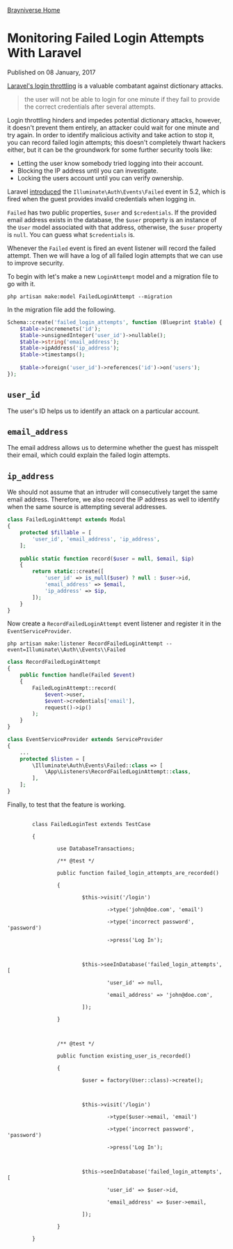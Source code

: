 [Brayniverse <span class="sr-only">Home</span>](/)
# Monitoring Failed Login Attempts With Laravel

Published on <time datetime="2017-01-18">08 January, 2017</time>

<a href="https://laravel.com/docs/5.3/authentication#login-throttling" target="_blank" rel="noopener">Laravel's login throttling</a> is a valuable combatant against dictionary attacks.
> the user will not be able to login for one minute if they fail to provide the correct credentials after several attempts.

Login throttling hinders and impedes potential dictionary attacks, however, it doesn't prevent them entirely, an attacker could wait for one minute and try again. In order to identify malicious activity and take action to stop it, you can record failed login attempts; this doesn't completely thwart hackers either, but it can be the groundwork for some further security tools like:

- Letting the user know somebody tried logging into their account.
- Blocking the IP address until you can investigate.
- Locking the users account until you can verify ownership.

Laravel <a href="https://github.com/laravel/framework/pull/13761" target="_blank" rel="noopener">introduced</a> the <code>Illuminate\Auth\Events\Failed</code> event in 5.2, which is fired when the guest provides invalid credentials when logging in.

`Failed` has two public properties, `$user` and `$credentials`. If the provided email address exists in the database, the `$user` property is an instance of the `User` model associated with that address, otherwise, the `$user` property is `null`. You can guess what `$credentials` is.

Whenever the `Failed` event is fired an event listener will record the failed attempt. Then we will have a log of all failed login attempts that we can use to improve security.

To begin with let's make a new <code>LoginAttempt</code> model and a migration file to go with it.

```php artisan make:model FailedLoginAttempt --migration```

In the migration file add the following.

```php
Schema::create('failed_login_attempts', function (Blueprint $table) {
    $table->incremenets('id');
    $table->unsignedInteger('user_id')->nullable();
    $table->string('email_address');
    $table->ipAddress('ip_address');
    $table->timestamps();
    
    $table->foreign('user_id')->references('id')->on('users');
});
```

## `user_id`

The user's ID helps us to identify an attack on a particular account.

## `email_address`

The email address allows us to determine whether the guest has misspelt their email, which could explain the failed login attempts.

## `ip_address`

We should not assume that an intruder will consecutively target the same email address. Therefore, we also record the IP address as well to identify when the same source is attempting several addresses.

```php
class FailedLoginAttempt extends Modal
{
    protected $fillable = [
        'user_id', 'email_address', 'ip_address',
    ];
    
    public static function record($user = null, $email, $ip)
    {
        return static::create([
            'user_id' => is_null($user) ? null : $user->id,
            'email_address' => $email,
            'ip_address' => $ip,
        ]);
    }
}
```

Now create a `RecordFailedLoginAttempt` event listener and register it in the `EventServiceProvider`.

```php artisan make:listener RecordFailedLoginAttempt --event=Illuminate\\Auth\\Events\\Failed```

```php
class RecordFailedLoginAttempt
{
    public function handle(Failed $event)
    {
        FailedLoginAttempt::record(
            $event->user,
            $event->credentials['email'],
            request()->ip()
        );
    }
}
```

```php
class EventServiceProvider extends ServiceProvider
{
    ...
    protected $listen = [
        \Illuminate\Auth\Events\Failed::class => [
            \App\Listeners\RecordFailedLoginAttempt::class,
        ],
    ];
}
```

Finally, to test that the feature is working.

<pre>
    <code>
        class FailedLoginTest extends TestCase<br />
        {<br />
        &#9;use DatabaseTransactions;<br />
        &#9;/** @test */<br />
        &#9;public function failed_login_attempts_are_recorded()<br />
        &#9;{<br />
        &#9;&#9;$this-&gt;visit('/login')<br />
        &#9;&#9;&#9;-&gt;type('john@doe.com', 'email')<br />
        &#9;&#9;&#9;-&gt;type('incorrect password', 'password')<br />
        &#9;&#9;&#9;-&gt;press('Log In');<br />
        <br />
        &#9;&#9;$this-&gt;seeInDatabase('failed_login_attempts', [<br />
        &#9;&#9;&#9;'user_id' =&gt; null,<br />
        &#9;&#9;&#9;'email_address' =&gt; 'john@doe.com',<br />
        &#9;&#9;]);<br />
        &#9;}<br />
        <br />
        &#9;/** @test */<br />
        &#9;public function existing_user_is_recorded()<br />
        &#9;{<br />
        &#9;&#9;$user = factory(User::class)-&gt;create();<br />
        <br />
        &#9;&#9;$this-&gt;visit('/login')<br />
        &#9;&#9;&#9;-&gt;type($user-&gt;email, 'email')<br />
        &#9;&#9;&#9;-&gt;type('incorrect password', 'password')<br />
        &#9;&#9;&#9;-&gt;press('Log In');<br />
        <br />
        &#9;&#9;$this-&gt;seeInDatabase('failed_login_attempts', [<br />
        &#9;&#9;&#9;'user_id' =&gt; $user-&gt;id,<br />
        &#9;&#9;&#9;'email_address' =&gt; $user-&gt;email,<br />
        &#9;&#9;]);<br />
        &#9;}<br />
        }
    </code>
</pre>
